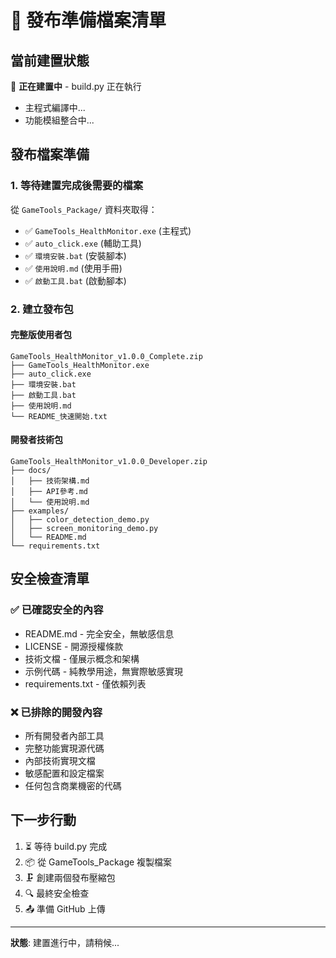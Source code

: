 # 🚀 發布準備檔案清單

## 當前建置狀態

🔄 **正在建置中** - build.py 正在執行
- 主程式編譯中...
- 功能模組整合中...

## 發布檔案準備

### 1. 等待建置完成後需要的檔案

從 `GameTools_Package/` 資料夾取得：
- ✅ `GameTools_HealthMonitor.exe` (主程式)
- ✅ `auto_click.exe` (輔助工具)
- ✅ `環境安裝.bat` (安裝腳本)
- ✅ `使用說明.md` (使用手冊)
- ✅ `啟動工具.bat` (啟動腳本)

### 2. 建立發布包

#### 完整版使用者包
```
GameTools_HealthMonitor_v1.0.0_Complete.zip
├── GameTools_HealthMonitor.exe
├── auto_click.exe
├── 環境安裝.bat
├── 啟動工具.bat
├── 使用說明.md
└── README_快速開始.txt
```

#### 開發者技術包
```
GameTools_HealthMonitor_v1.0.0_Developer.zip
├── docs/
│   ├── 技術架構.md
│   ├── API參考.md
│   └── 使用說明.md
├── examples/
│   ├── color_detection_demo.py
│   ├── screen_monitoring_demo.py
│   └── README.md
└── requirements.txt
```

## 安全檢查清單

### ✅ 已確認安全的內容
- README.md - 完全安全，無敏感信息
- LICENSE - 開源授權條款
- 技術文檔 - 僅展示概念和架構
- 示例代碼 - 純教學用途，無實際敏感實現
- requirements.txt - 僅依賴列表

### ❌ 已排除的開發內容
- 所有開發者內部工具
- 完整功能實現源代碼
- 內部技術實現文檔
- 敏感配置和設定檔案
- 任何包含商業機密的代碼

## 下一步行動

1. ⏳ 等待 build.py 完成
2. 📦 從 GameTools_Package 複製檔案
3. 🗜️ 創建兩個發布壓縮包
4. 🔍 最終安全檢查
5. 📤 準備 GitHub 上傳

---
**狀態**: 建置進行中，請稍候...